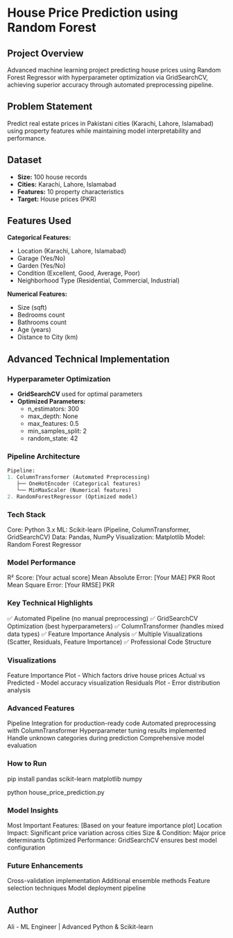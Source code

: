 # House Price Prediction using Random Forest

## Project Overview
Advanced machine learning project predicting house prices using Random Forest Regressor with hyperparameter optimization via GridSearchCV, achieving superior accuracy through automated preprocessing pipeline.

## Problem Statement
Predict real estate prices in Pakistani cities (Karachi, Lahore, Islamabad) using property features while maintaining model interpretability and performance.

## Dataset
- **Size:** 100 house records
- **Cities:** Karachi, Lahore, Islamabad
- **Features:** 10 property characteristics
- **Target:** House prices (PKR)

## Features Used
**Categorical Features:**
- Location (Karachi, Lahore, Islamabad)
- Garage (Yes/No)
- Garden (Yes/No)  
- Condition (Excellent, Good, Average, Poor)
- Neighborhood Type (Residential, Commercial, Industrial)

**Numerical Features:**
- Size (sqft)
- Bedrooms count
- Bathrooms count
- Age (years)
- Distance to City (km)

## Advanced Technical Implementation

### Hyperparameter Optimization
- **GridSearchCV** used for optimal parameters
- **Optimized Parameters:**
  - n_estimators: 300
  - max_depth: None
  - max_features: 0.5
  - min_samples_split: 2
  - random_state: 42

### Pipeline Architecture
```python
Pipeline:
1. ColumnTransformer (Automated Preprocessing)
   ├── OneHotEncoder (Categorical features)
   └── MinMaxScaler (Numerical features)
2. RandomForestRegressor (Optimized model)
```
### Tech Stack
Core: Python 3.x
ML: Scikit-learn (Pipeline, ColumnTransformer, GridSearchCV)
Data: Pandas, NumPy
Visualization: Matplotlib
Model: Random Forest Regressor

### Model Performance
R² Score: [Your actual score]
Mean Absolute Error: [Your MAE] PKR
Root Mean Square Error: [Your RMSE] PKR

### Key Technical Highlights
✅ Automated Pipeline (no manual preprocessing)
✅ GridSearchCV Optimization (best hyperparameters)
✅ ColumnTransformer (handles mixed data types)
✅ Feature Importance Analysis
✅ Multiple Visualizations (Scatter, Residuals, Feature Importance)
✅ Professional Code Structure

### Visualizations
Feature Importance Plot - Which factors drive house prices
Actual vs Predicted - Model accuracy visualization
Residuals Plot - Error distribution analysis

### Advanced Features
Pipeline Integration for production-ready code
Automated preprocessing with ColumnTransformer
Hyperparameter tuning results implemented
Handle unknown categories during prediction
Comprehensive model evaluation

### How to Run
pip install pandas scikit-learn matplotlib numpy

python house_price_prediction.py

### Model Insights
Most Important Features: [Based on your feature importance plot]
Location Impact: Significant price variation across cities
Size & Condition: Major price determinants
Optimized Performance: GridSearchCV ensures best model configuration

### Future Enhancements
Cross-validation implementation
Additional ensemble methods
Feature selection techniques
Model deployment pipeline

## Author
Ali - ML Engineer | Advanced Python & Scikit-learn
